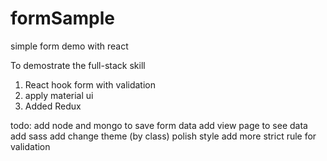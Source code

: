# formSample
simple form demo with react

To demostrate the full-stack skill 

1. React hook form with validation
2. apply material ui
3. Added Redux

todo: 
add node and mongo to save form data
add view page to see data
add sass 
add change theme (by class)
polish style
add more strict rule for validation 

